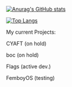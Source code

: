 [![Anurag's GitHub stats](https://github-readme-stats.vercel.app/api?username=Emonora&show_icons=true&theme=radical&count_private=true)](https://github.com/anuraghazra/github-readme-stats)



[![Top Langs](https://github-readme-stats-selfhosted-instance.vercel.app/api/top-langs/?username=Emonora&theme=radical&count_private=true&layout=donut-vertical)](https://github.com/anuraghazra/github-readme-stats)


My current Projects:

CYAFT (on hold)

boc (on hold)

Flags (active dev.)

FemboyOS (testing)
